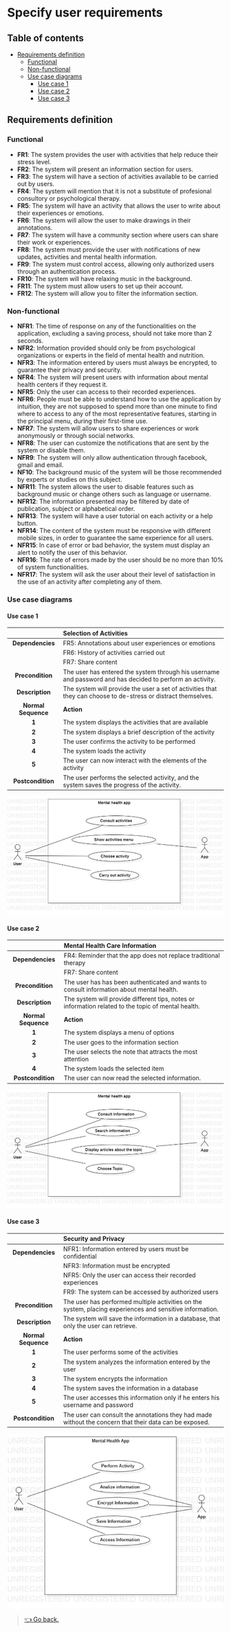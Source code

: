 # Specify user requirements

## Table of contents

- [Requirements definition](#requirements-definition)
  - [Functional](#functional)
  - [Non-functional](#non-functional)
  - [Use case diagrams](#use-case-diagrams)
    - [Use case 1](#use-case-1)
    - [Use case 2](#use-case-2)
    - [Use case 3](#use-case-3)

## Requirements definition

### Functional

- **FR1**: The system provides the user with activities that help reduce their stress level.
- **FR2**: The system will present an information section for users.
- **FR3**: The system will have a section of activities available to be carried out by users.
- **FR4**: The system will mention that it is not a substitute of profesional consultory or psychological therapy.
- **FR5**: The system will have an activity that allows the user to write about their experiences or emotions.
- **FR6**: The system will allow the user to make drawings in their annotations.
- **FR7**: The system will have a community section where users can share their work or experiences.
- **FR8**: The system must provide the user with notifications of new updates, activities and mental health information.
- **FR9**: The system must control access, allowing only authorized users through an authentication process.
- **FR10**: The system will have relaxing music in the background.
- **FR11**: The system must allow users to set up their account.
- **FR12**: The system will allow you to filter the information section.

### Non-functional

- **NFR1**: The time of response on any of the functionalities on the application, excluding a saving process, should not take more than 2 seconds.
- **NFR2**: Information provided should only be from psychological organizations or experts in the field of mental health and nutrition.
- **NFR3**: The information entered by users must always be encrypted, to guarantee their privacy and security.
- **NFR4**: The system will present users with information about mental health centers if they request it.
- **NFR5**: Only the user can access to their recorded experiences.
- **NFR6**: People must be able to understand how to use the application by intuition, they are not supposed to spend more than one minute to find where to access to any of the most representative features, starting in the principal menu, during their first-time use.
- **NFR7**: The system will allow users to share experiences or work anonymously or through social networks.
- **NFR8**: The user can customize the notifications that are sent by the system or disable them.
- **NFR9**: The system will only allow authentication through facebook, gmail and email.
- **NF10**: The background music of the system will be those recommended by experts or studies on this subject.
- **NFR11**: The system allows the user to disable features such as background music or change others such as language or username.
- **NFR12**: The information presented may be filtered by date of publication, subject or alphabetical order.
- **NFR13**: The system will have a user tutorial on each activity or a help button.
- **NFR14**: The content of the system must be responsive with different mobile sizes, in order to guarantee the same experience for all users.
- **NFR15**: In case of error or bad behavior, the system must display an alert to notify the user of this behavior.
- **NFR16**: The rate of errors made by the user should be no more than 10% of system functionalities.
- **NFR17**: The system will ask the user about their level of satisfaction in the use of an activity after completing any of them.

### Use case diagrams

#### Use case 1

|                     | Selection of Activities                                                                                        |
| :-----------------: | :------------------------------------------------------------------------------------------------------------- |
|  **Dependencies**   | FR5: Annotations about user experiences or emotions                                                            |
|                     | FR6: History of activities carried out                                                                         |
|                     | FR7: Share content                                                                                             |
|  **Precondition**   | The user has entered the system through his username and password and has decided to perform an activity.      |
|   **Description**   | The system will provide the user a set of activities that they can choose to de-stress or distract themselves. |
| **Normal Sequence** | **Action**                                                                                                     |
|        **1**        | The system displays the activities that are available                                                          |
|        **2**        | The system displays a brief description of the activity                                                        |
|        **3**        | The user confirms the activity to be performed                                                                 |
|        **4**        | The system loads the activity                                                                                  |
|        **5**        | The user can now interact with the elements of the activity                                                    |
|  **Postcondition**  | The user performs the selected activity, and the system saves the progress of the activity.                    |

![Diagram picture](../../img/UseCaseDiag1.jpeg)

#### Use case 2

|                     | Mental Health Care Information                                                                      |
| :-----------------: | :-------------------------------------------------------------------------------------------------- |
|  **Dependencies**   | FR4: Reminder that the app does not replace traditional therapy                                     |
|                     | FR7: Share content                                                                                  |
|  **Precondition**   | The user has has been authenticated and wants to consult information about mental health.           |
|   **Description**   | The system will provide different tips, notes or information related to the topic of mental health. |
| **Normal Sequence** | **Action**                                                                                          |
|        **1**        | The system displays a menu of options                                                               |
|        **2**        | The user goes to the information section                                                            |
|        **3**        | The user selects the note that attracts the most attention                                          |
|        **4**        | The system loads the selected item                                                                  |
|  **Postcondition**  | The user can now read the selected information.                                                     |

![Diagram picture](../../img/UseCaseDiag2.jpeg)

#### Use case 3

|                     | Security and Privacy                                                                                     |
| :-----------------: | :------------------------------------------------------------------------------------------------------- |
|  **Dependencies**   | NFR1: Information entered by users must be confidential                                                  |
|                     | NFR3: Information must be encrypted                                                                      |
|                     | NFR5: Only the user can access their recorded experiences                                                |
|                     | FR9: The system can be accessed by authorized users                                                      |
|  **Precondition**   | The user has performed multiple activities on the system, placing experiences and sensitive information. |
|   **Description**   | The system will save the information in a database, that only the user can retrieve.                     |
| **Normal Sequence** | **Action**                                                                                               |
|        **1**        | The user performs some of the activities                                                                 |
|        **2**        | The system analyzes the information entered by the user                                                  |
|        **3**        | The system encrypts the information                                                                      |
|        **4**        | The system saves the information in a database                                                           |
|        **5**        | The user accesses this information only if he enters his username and password                           |
|  **Postcondition**  | The user can consult the annotations they had made without the concern that their data can be exposed.   |

![Diagram picture](../../img/UseCaseDiag3.jpg)

> [👈 Go back.](../specs.md)
